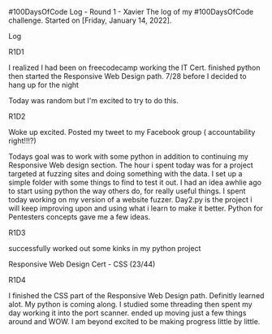 #100DaysOfCode Log - Round 1 - Xavier
The log of my #100DaysOfCode challenge. Started on [Friday, January 14, 2022].

Log

R1D1

I realized I had been on freecodecamp working the IT Cert. 
finished python then started the Responsive Web Design path.
7/28 before I decided to hang up for the night

Today was random but I'm excited to try to do this.  

R1D2

Woke up excited. Posted my tweet to my Facebook group ( accountability right!!!?)

Todays goal was to work with some python in addition to continuing my Responsive Web design section.
The hour i spent today was for a project targeted at fuzzing sites and doing something with the data. I set up a simple folder with some things to find to test it out.
I had an idea awhlie ago to start using python the way others do, for really useful things. I spent today working on my version of a website fuzzer.
Day2.py is the project i will keep improving upon and using what i learn to make it better. Python for Pentesters concepts gave me a few ideas.

R1D3

successfully worked out some kinks in my python project

Responsive Web Design Cert - CSS (23/44)



R1D4


I finished the CSS part of the Responsive Web Design path. Definitly learned alot. My python is coming along. I studied some threading then spent my day working it into the port scanner. ended up moving just a few things around and WOW. I am beyond excited to be making progress little by little.

